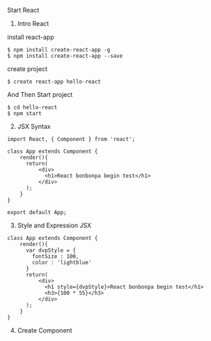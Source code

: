 
Start React

1. Intro React

install react-app

```
$ npm install create-react-app -g
$ npm install create-react-app --save
```

create project

```
$ create react-app hello-react
```

And Then Start project
```
$ cd hello-react
$ npm start
```


2. JSX Syntax

```
import React, { Component } from 'react';

class App extends Component {
    render(){
      return(
          <div>
            <h1>React bonbonpa begin test</h1>
          </div>
      );
    }
}

export default App;

```

3. Style and Expression JSX

```
class App extends Component {
    render(){
      var dvpStyle = {
        fontSize : 100,
        color : 'lightblue'
      }
      return(
          <div>
            <h1 style={dvpStyle}>React bonbonpa begin test</h1>
            <h3>{100 * 55}</h3>
          </div>
      );
    }
}
```

4. Create Component
